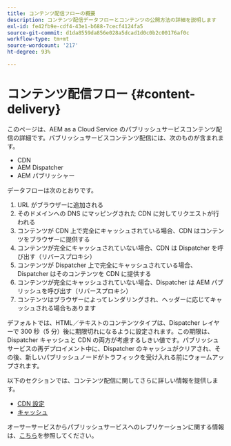 ```yaml
---
title: コンテンツ配信フローの概要
description: コンテンツ配信データフローとコンテンツの公開方法の詳細を説明します
exl-id: fe42fb9e-cdf4-43e1-b688-7cecf4124fa5
source-git-commit: d1da8559da856e028a5dcad1d0c0b2c00176af0c
workflow-type: tm+mt
source-wordcount: '217'
ht-degree: 93%

---
```


# コンテンツ配信フロー {#content-delivery}

このページは、AEM as a Cloud Service のパブリッシュサービスコンテンツ配信の詳細です。パブリッシュサービスコンテンツ配信には、次のものが含まれます。

* CDN
* AEM Dispatcher
* AEM パブリッシャー

データフローは次のとおりです。

1. URL がブラウザーに追加される
1. そのドメインへの DNS にマッピングされた CDN に対してリクエストが行われる
1. コンテンツが CDN 上で完全にキャッシュされている場合、CDN はコンテンツをブラウザーに提供する
1. コンテンツが完全にキャッシュされていない場合、CDN は Dispatcher を呼び出す（リバースプロキシ）
1. コンテンツが Dispatcher 上で完全にキャッシュされている場合、Dispatcher はそのコンテンツを CDN に提供する
1. コンテンツが完全にキャッシュされていない場合、Dispatcher は AEM パブリッシュを呼び出す（リバースプロキシ）
1. コンテンツはブラウザーによってレンダリングされ、ヘッダーに応じてキャッシュされる場合もあります

デフォルトでは、HTML／テキストのコンテンツタイプは、Dispatcher レイヤーで 300 秒（5 分）後に期限切れになるように設定されます。この期限は、Dispatcher キャッシュと CDN の両方が考慮するしきい値です。パブリッシュサービスの再デプロイメント中に、Dispatcher のキャッシュがクリアされ、その後、新しいパブリッシュノードがトラフィックを受け入れる前にウォームアップされます。

以下のセクションでは、コンテンツ配信に関してさらに詳しい情報を提供します。
* [CDN 設定](/help/implementing/dispatcher/cdn.md)
* [キャッシュ](/help/implementing/dispatcher/caching.md)


オーサーサービスからパブリッシュサービスへのレプリケーションに関する情報は、[こちら](/help/operations/replication.md)を参照してください。
